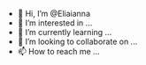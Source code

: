 - 👋 Hi, I’m @Eliaianna
- 👀 I’m interested in ...
- 🌱 I’m currently learning ...
- 💞️ I’m looking to collaborate on ...
- 📫 How to reach me ...

<!---
Eliaianna/Eliaianna is a ✨ special ✨ repository because its `README.md` (this file) appears on your GitHub profile.
You can click the Preview link to take a look at your changes.
--->
